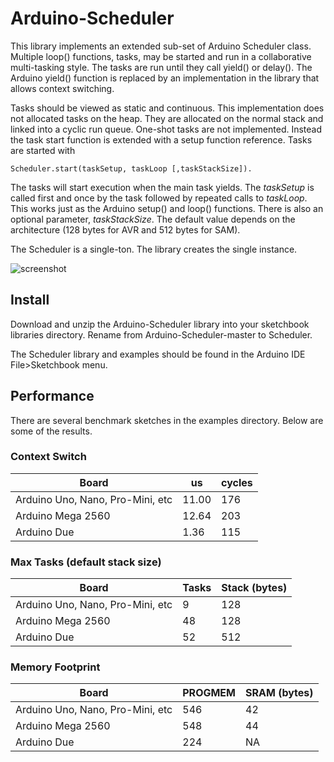 # Arduino-Scheduler

This library implements an extended sub-set of Arduino Scheduler
class. Multiple loop() functions, tasks, may be started and run in a
collaborative multi-tasking style. The tasks are run until they call
yield() or delay(). The Arduino yield() function is replaced by an
implementation in the library that allows context switching.

Tasks should be viewed as static and continuous. This implementation
does not allocated tasks on the heap. They are allocated on the normal
stack and linked into a cyclic run queue. One-shot tasks are not
implemented. Instead the task start function is extended with a setup
function reference. Tasks are started with

````
Scheduler.start(taskSetup, taskLoop [,taskStackSize]).
````
The tasks will start execution when the main task yields. The
_taskSetup_ is called first and once by the task followed by repeated
calls to _taskLoop_. This works just as the Arduino setup() and loop()
functions. There is also an optional parameter, _taskStackSize_. The
default value depends on the architecture (128 bytes for AVR and 512
bytes for SAM).

The Scheduler is a single-ton. The library creates the single
instance.

![screenshot](https://dl.dropboxusercontent.com/u/993383/Cosa/screenshots/Screenshot%20from%202016-01-29%2015%3A24%3A17.png)

## Install

Download and unzip the Arduino-Scheduler library into your sketchbook
libraries directory. Rename from Arduino-Scheduler-master to Scheduler.

The Scheduler library and examples should be found in the Arduino IDE
File>Sketchbook menu.

## Performance

There are several benchmark sketches in the examples directory. Below
are some of the results.

### Context Switch

Board | us | cycles
------|----|-------
Arduino Uno, Nano, Pro-Mini, etc | 11.00 | 176
Arduino Mega 2560 | 12.64 | 203
Arduino Due | 1.36 | 115

### Max Tasks (default stack size)

Board | Tasks | Stack (bytes)
------|-------|--------------
Arduino Uno, Nano, Pro-Mini, etc | 9 | 128
Arduino Mega 2560 | 48 | 128
Arduino Due | 52 | 512

### Memory Footprint

Board | PROGMEM | SRAM (bytes)
------|---------|-------------
Arduino Uno, Nano, Pro-Mini, etc | 546 | 42
Arduino Mega 2560 | 548 | 44
Arduino Due | 224 | NA



